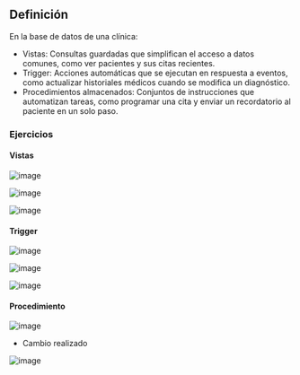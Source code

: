 ## Definición
En la base de datos de una clínica:
- Vistas: Consultas guardadas que simplifican el acceso a datos comunes, como ver pacientes y sus citas recientes.
- Trigger: Acciones automáticas que se ejecutan en respuesta a eventos, como actualizar historiales médicos cuando se modifica un diagnóstico.
- Procedimientos almacenados: Conjuntos de instrucciones que automatizan tareas, como programar una cita y enviar un recordatorio al paciente en un solo paso.

### Ejercicios

#### Vistas

![image](https://github.com/user-attachments/assets/3610bd10-1237-4541-9c02-1e56fd055ff3)

![image](https://github.com/user-attachments/assets/1fe55836-2ae9-4d7b-81e3-102bf0938ab0)

![image](https://github.com/user-attachments/assets/f24279b3-1a42-40a7-8e94-1d3461ad9461)

#### Trigger

![image](https://github.com/user-attachments/assets/68c1c33b-913a-4266-88a8-44342925a46d)

![image](https://github.com/user-attachments/assets/26358add-fbe0-40d9-ad7e-7fa21f79e206)

![image](https://github.com/user-attachments/assets/5925e753-f2d7-4a3a-b5df-ded95c1658b6)

#### Procedimiento

![image](https://github.com/user-attachments/assets/e95c2d8c-3d99-4121-a65e-e02967062a36)

- Cambio realizado

![image](https://github.com/user-attachments/assets/915e005a-1e89-4558-8666-a5baca0c7dee)
